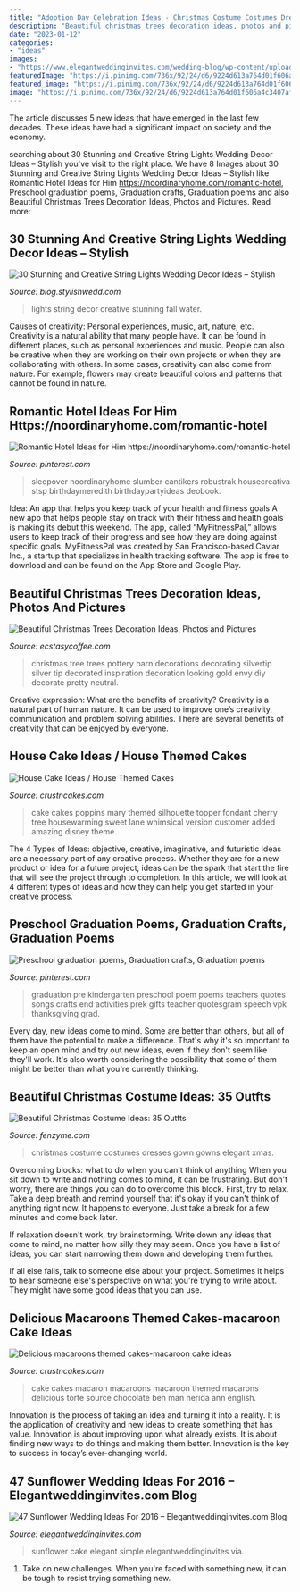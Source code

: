 ```yaml
---
title: "Adoption Day Celebration Ideas - Christmas Costume Costumes Dresses Gown Gowns Elegant Xmas"
description: "Beautiful christmas trees decoration ideas, photos and pictures"
date: "2023-01-12"
categories:
- "ideas"
images:
- "https://www.elegantweddinginvites.com/wedding-blog/wp-content/uploads/2015/12/elegant-simple-wedding-cake-with-sunflower-and-wooden-stand.jpg"
featuredImage: "https://i.pinimg.com/736x/92/24/d6/9224d613a764d01f606a4c3407afbfe5.jpg"
featured_image: "https://i.pinimg.com/736x/92/24/d6/9224d613a764d01f606a4c3407afbfe5.jpg"
image: "https://i.pinimg.com/736x/92/24/d6/9224d613a764d01f606a4c3407afbfe5.jpg"
---
```



The article discusses 5 new ideas that have emerged in the last few decades. These ideas have had a significant impact on society and the economy.

	

		
searching about 30 Stunning and Creative String Lights Wedding Decor Ideas – Stylish you've visit to the right place. We have 8 Images about 30 Stunning and Creative String Lights Wedding Decor Ideas – Stylish like Romantic Hotel Ideas for Him https://noordinaryhome.com/romantic-hotel, Preschool graduation poems, Graduation crafts, Graduation poems and also Beautiful Christmas Trees Decoration Ideas, Photos and Pictures. Read more:
		
    
## 30 Stunning And Creative String Lights Wedding Decor Ideas – Stylish

<img loading=lazy src="https://blog.stylishwedd.com/wp-content/uploads/2017/03/wedding-decor-inspiration-from-string-lights-displays..jpg" onerror="this.onerror=null;this.src='https://tse2.mm.bing.net/th?id=OIP.OQ7_jR1RRAIxAmDAGne54QHaKK&amp;pid=15.1';" alt="30 Stunning and Creative String Lights Wedding Decor Ideas – Stylish">

_Source: blog.stylishwedd.com_

>lights string decor creative stunning fall water. 

	

Causes of creativity: Personal experiences, music, art, nature, etc.
Creativity is a natural ability that many people have. It can be found in different places, such as personal experiences and music. People can also be creative when they are working on their own projects or when they are collaborating with others. In some cases, creativity can also come from nature. For example, flowers may create beautiful colors and patterns that cannot be found in nature.

    
## Romantic Hotel Ideas For Him Https://noordinaryhome.com/romantic-hotel

<img loading=lazy src="https://i.pinimg.com/736x/92/24/d6/9224d613a764d01f606a4c3407afbfe5.jpg" onerror="this.onerror=null;this.src='https://tse4.mm.bing.net/th?id=OIP.0JOgcq0Ix1fxCzTQoWfxkAHaJ3&amp;pid=15.1';" alt="Romantic Hotel Ideas for Him https://noordinaryhome.com/romantic-hotel">

_Source: pinterest.com_

>sleepover noordinaryhome slumber cantikers robustrak housecreativa stsp birthdaymeredith birthdaypartyideas deobook. 

	

Idea: An app that helps you keep track of your health and fitness goals
A new app that helps people stay on track with their fitness and health goals is making its debut this weekend. The app, called “MyFitnessPal,” allows users to keep track of their progress and see how they are doing against specific goals. MyFitnessPal was created by San Francisco-based Caviar Inc., a startup that specializes in health tracking software. The app is free to download and can be found on the App Store and Google Play.

    
## Beautiful Christmas Trees Decoration Ideas, Photos And Pictures

<img loading=lazy src="https://i0.wp.com/www.ecstasycoffee.com/wp-content/uploads/2014/12/Silvertip-Christmas-Tree1.jpg" onerror="this.onerror=null;this.src='https://tse1.mm.bing.net/th?id=OIP.y-UQunzh4L7fGcLTLtoKjwHaLH&amp;pid=15.1';" alt="Beautiful Christmas Trees Decoration Ideas, Photos and Pictures">

_Source: ecstasycoffee.com_

>christmas tree trees pottery barn decorations decorating silvertip silver tip decorated inspiration decoration looking gold envy diy decorate pretty neutral. 

	

Creative expression: What are the benefits of creativity?
Creativity is a natural part of human nature. It can be used to improve one’s creativity, communication and problem solving abilities. There are several benefits of creativity that can be enjoyed by everyone.

    
## House Cake Ideas / House Themed Cakes

<img loading=lazy src="http://www.crustncakes.com/blog/wp-content/uploads/2015/11/28f9c1dca90c50869a06f82f5db99749.jpg" onerror="this.onerror=null;this.src='https://tse2.mm.bing.net/th?id=OIP.VD5JeGuxbAP0ubbLCLvX9gHaLH&amp;pid=15.1';" alt="House Cake Ideas / House Themed Cakes">

_Source: crustncakes.com_

>cake cakes poppins mary themed silhouette topper fondant cherry tree housewarming sweet lane whimsical version customer added amazing disney theme. 

	

The 4 Types of Ideas: objective, creative, imaginative, and futuristic
Ideas are a necessary part of any creative process. Whether they are for a new product or idea for a future project, ideas can be the spark that start the fire that will see the project through to completion. In this article, we will look at 4 different types of ideas and how they can help you get started in your creative process.

    
## Preschool Graduation Poems, Graduation Crafts, Graduation Poems

<img loading=lazy src="https://i.pinimg.com/736x/4b/c6/ce/4bc6ce80418a27a6cb9676719bd97491--pre-kindergarten-pre-k-graduation-teacher-gifts.jpg" onerror="this.onerror=null;this.src='https://tse4.mm.bing.net/th?id=OIP.6A8WeaKWWOBdEDebt8Rl8QHaJ3&amp;pid=15.1';" alt="Preschool graduation poems, Graduation crafts, Graduation poems">

_Source: pinterest.com_

>graduation pre kindergarten preschool poem poems teachers quotes songs crafts end activities prek gifts teacher quotesgram speech vpk thanksgiving grad. 

	

Every day, new ideas come to mind. Some are better than others, but all of them have the potential to make a difference. That's why it's so important to keep an open mind and try out new ideas, even if they don't seem like they'll work. It's also worth considering the possibility that some of them might be better than what you're currently thinking.

    
## Beautiful Christmas Costume Ideas: 35 Outfts

<img loading=lazy src="http://www.fenzyme.com/wp-content/uploads/2014/09/Christmas-Costume-Ideas-20.jpg" onerror="this.onerror=null;this.src='https://tse3.mm.bing.net/th?id=OIP.sUrN5Uah6un1_CEJ57zhrwHaLH&amp;pid=15.1';" alt="Beautiful Christmas Costume Ideas: 35 Outfts">

_Source: fenzyme.com_

>christmas costume costumes dresses gown gowns elegant xmas. 

	

Overcoming blocks: what to do when you can't think of anything
When you sit down to write and nothing comes to mind, it can be frustrating. But don't worry, there are things you can do to overcome this block.
First, try to relax. Take a deep breath and remind yourself that it's okay if you can't think of anything right now. It happens to everyone. Just take a break for a few minutes and come back later.

If relaxation doesn't work, try brainstorming. Write down any ideas that come to mind, no matter how silly they may seem. Once you have a list of ideas, you can start narrowing them down and developing them further.

If all else fails, talk to someone else about your project. Sometimes it helps to hear someone else's perspective on what you're trying to write about. They might have some good ideas that you can use.

    
## Delicious Macaroons Themed Cakes-macaroon Cake Ideas

<img loading=lazy src="http://www.crustncakes.com/blog/wp-content/uploads/2017/03/wp-1490605557626.jpg" onerror="this.onerror=null;this.src='https://tse2.mm.bing.net/th?id=OIP.n5yEuloB7wcESE__CFvPHAHaLL&amp;pid=15.1';" alt="Delicious macaroons themed cakes-macaroon cake ideas">

_Source: crustncakes.com_

>cake cakes macaron macaroons macaroon themed macarons delicious torte source chocolate ben man nerida ann english. 

	

Innovation is the process of taking an idea and turning it into a reality. It is the application of creativity and new ideas to create something that has value. Innovation is about improving upon what already exists. It is about finding new ways to do things and making them better. Innovation is the key to success in today’s ever-changing world.

    
## 47 Sunflower Wedding Ideas For 2016 – Elegantweddinginvites.com Blog

<img loading=lazy src="https://www.elegantweddinginvites.com/wedding-blog/wp-content/uploads/2015/12/elegant-simple-wedding-cake-with-sunflower-and-wooden-stand.jpg" onerror="this.onerror=null;this.src='https://tse2.mm.bing.net/th?id=OIP.VxjDUxfYH4X7YxrYkn3ZUgHaLH&amp;pid=15.1';" alt="47 Sunflower Wedding Ideas For 2016 – Elegantweddinginvites.com Blog">

_Source: elegantweddinginvites.com_

>sunflower cake elegant simple elegantweddinginvites via. 

	

1) Take on new challenges. When you're faced with something new, it can be tough to resist trying something new.

